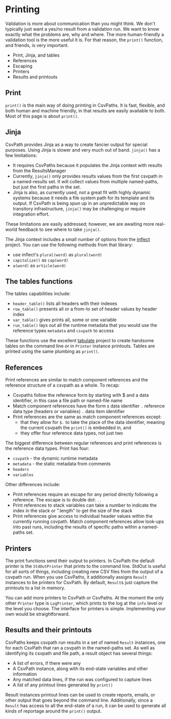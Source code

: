 # Printing

Validation is more about communication than you might think. We don't typically just want a yes/no result from a validation run. We want to know exactly what the problems are, why and where. The more human-friendly a validation tool is the more useful it is. For that reason, the `print()` function, and friends, is very important.

- Print, Jinja, and tables
- References
- Escaping
- Printers
- Results and printouts

## Print

`print()` is the main way of doing printing in CsvPaths. It is fast, flexible, and both human and machine friendly, in that results are easily available to both. Most of this page is about `print()`.

## Jinja
CsvPath provides Jinja as a way to create fancier output for special purposes. Using Jinja is slower and very much out of band. `jinja()` has a few limitations:
- It requires CsvPaths because it populates the Jinja context with results from the ResultsManager
- Currently, `jinja()` only provides results values from the first csvpath in a named-results set. It will collect values from multiple named-paths, but just the first paths in the set.
- Jinja is also, as currently used, not a great fit with highly dynamic systems because it needs a file system path for its template and its output. If CsvPath is being spun up in an unpredictable way on transitory infrastructure, `jinja()` may be challenging or require integration effort.

These limitations are easily addressed; however, we are awaiting more real-world feedback to see where to take `jinja()`.

The Jinja context includes a small number of options from the <a href='https://pypi.org/project/inflect/'>inflect</a> project. You can use the following methods from that library:
- use inflect's `plural(word)` as `plural(word)`
- `capitalize()` as `cap(word)`
- `a(word)` as `article(word)`

## The tables functions

The tables capabilities include:
- `header_table()` lists all headers with their indexes
- `row_table()` presents all or a from-to set of header values by header index
- `var_table()` gives prints all, some or one variable
- `run_table()` lays out all the runtime metadata that you would use the reference types `metadata` and `csvpath` to access

These functions use the excellent <a href='https://pypi.org/project/tabulate/'>tabulate</a> project to create handsome tables on the command line or in `Printer` instance printouts. Tables are printed using the same plumbing as `print()`.

## References

Print references are similar to match component references and the reference structure of a csvpath as a whole. To recap:

- Csvpaths follow the reference form by starting with $ and a data identifier, in this case a file path or named-file name
- Match component references have the form `$` data identifier `.` reference data type (headers or variables) `.` data item identifier
- Print references are the same as match component references except:
    - that they allow for `$.` to take the place of the data identifier, meaning the current csvpath the `print()` is embedded in, and
    - they offer four reference data types, not just two

The biggest difference between regular references and print references is the reference data types. Print has four:
- `csvpath` - the dynamic runtime metadata
- `metadata` - the static metadata from comments
- `headers`
- `variables`

Other differences include:
- Print references require an escape for any period directly following a reference. The escape is to double dot: `..`
- Print references to stack variables can take a number to indicate the index in the stack or ".length" to get the size of the stack
- Print references give access to individual header values within the currently running csvpath. Match component references allow look-ups into past runs, including the results of specific paths within a named-paths set.

## Printers

The print functions send their output to printers. In CsvPath the default printer is the `StdOutPrinter` that prints to the command line. StdOut is useful for all sorts of things, including creating new CSV files from the output of a csvpath run. When you use CsvPaths, it additionally assigns `Result` instances to be printers for CsvPath. By default, `Result`s just capture the printouts to a list in memory.

You can add more printers to CsvPath or CsvPaths. At the moment the only other `Printer` type is `LogPrinter`, which prints to the log at the `info` level or the level you choose. The interface for printers is simple. Implementing your own would be straightforward.

## Results and their printouts

CsvPaths keeps csvpath run results in a set of named `Result` instances, one for each CsvPath that ran a csvpath in the named-paths set. As well as identifying its csvpath and file path, a result object has several things:
- A list of errors, if there were any
- A CsvPath instance, along with its end-state variables and other information
- Any matched data lines, if the run was configured to capture lines
- A list of any printout lines generated by `print()`

Result instances printout lines can be used to create reports, emails, or other output that goes beyond the command line. Additionally, since a `Result` has access to all the end-state of a run, it can be used to generate all kinds of reportage around the `print()` output.


